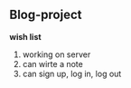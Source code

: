 ## Blog-project
**wish list**  
1. working on server  
2. can wirte a note  
3. can sign up, log in, log out  
